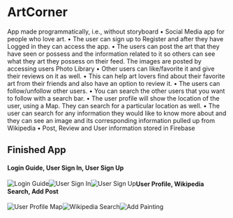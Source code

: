 # ArtCorner

  App made programmatically, i.e., without storyboard
• Social Media app for people who love art.
• The user can sign up to Register and after they have Logged in they can access the app.
• The users can post the art that they have seen or possess and the information related to it so others can see
what they art they possess on their feed. The images are posted by accessing users Photo Library
• Other users can like/favorite it and give their reviews on it as well.
• This can help art lovers find about their favorite art from their friends and also have an option to review it.
• The users can follow/unfollow other users.
• You can search the other users that you want to follow with a search bar.
• The user profile will show the location of the user, using a Map. They can search for a particular location as well.
• The user can search for any information they would like to know more about and they can see an image and
its corresponding information pulled up from Wikipedia
• Post, Review and User information stored in Firebase

## Finished App
#### Login Guide, User Sign In, User Sign Up

<div>
<img style="float:left;" src='http://imgur.com/a/pbv3ESv.gif' title='Login Guide' alt='Login Guide'/>
<img style="float:left;" src='http://imgur.com/EZrBv2k.gif' title='User Sign In' alt='User Sign In'/>
<img style="float:left;" src='http://imgur.com/a/dhHfzRC.gif' title='User Sign Up' alt='User Sign Up'/>
</div>

#### User Profile, Wikipedia Search, Add Post

<div>
<img style="float:left;" src='http://imgur.com/a/MgfGMnQ.gif' title='User Profile Map' alt='User Profile Map'/>
<img style="float:left;" src='http://imgur.com/a/1KzWSOB.gif' title='Wikipedia Search' alt='Wikipedia Search'/>
<img style="float:left;" src='http://imgur.com/a/yiZlCle.gif' title='Add Painting' alt='Add Painting'/>
</div>

